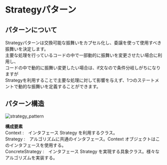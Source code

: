 # Strategyパターン

## パターンについて

Strategyパターンは交換可能な振舞いをカプセル化し、委譲を使って使用すべき振舞いを決定します。  
主要な処理を行っているコードの中で一部動的に振舞いを変更させたい場合に利用し、  
コードの中で動的に振舞い変更したい場合は、if文なので条件分岐しがちになりますが  
Strategyを利用することで主要な処理に対して影響を与えず、1つのステートメントで動的な振舞いを定義することができます。  

## パターン構造

![strategy_pattern](https://gist.githubusercontent.com/fujimisakari/83be99e9c64405c446842a20f2438f36/raw/d7c5ce307356ff6cd2bca09268780a3543c5f2f3/strategy.png)

**構成要素**  
Context :　インタフェース Strategy を利用するクラス。  
Strategy :　アルゴリズムに共通のインタフェース。Context オブジェクトはこのインタフェースを使用する。  
ConcreteStrategy :　インタフェース Strategy を実現する具象クラス。様々なアルゴリズムを実装する。  
